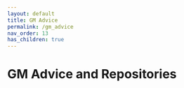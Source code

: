 ```yaml
---
layout: default
title: GM Advice
permalink: /gm_advice
nav_order: 13
has_children: true
---
```


# GM Advice and Repositories
